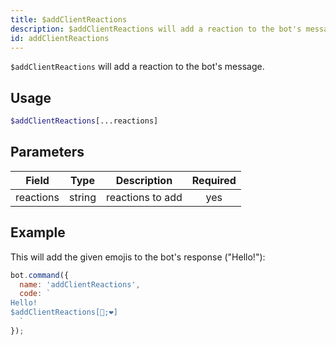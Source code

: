 ```yaml
---
title: $addClientReactions 
description: $addClientReactions will add a reaction to the bot's message.
id: addClientReactions
---
```


`$addClientReactions` will add a reaction to the bot's message.

## Usage

```php
$addClientReactions[...reactions]
```

## Parameters 


| Field     | Type    | Description                                        | Required |
|-----------|---------|----------------------------------------------------| :------: |
| reactions       | string  | reactions to add                             | yes      |

## Example

This will add the given emojis to the bot's response ("Hello!"):

```javascript
bot.command({
  name: 'addClientReactions',
  code: `
Hello!
$addClientReactions[🧡;❤]
  `
});
```
